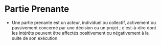 # Partie Prenante
- Une partie prenante est un acteur, individuel ou collectif, activement ou passivement concerné par une décision ou un projet ; c'est-à-dire dont les intérêts peuvent être affectés positivement ou négativement à la suite de son exécution.
